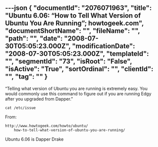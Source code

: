 ---json
{
  "documentId": "2076071963",
  "title": "Ubuntu 6.06: “How to Tell What Version of Ubuntu You Are Running”; howtogeek.com",
  "documentShortName": "",
  "fileName": "",
  "path": "",
  "date": "2008-07-30T05:05:23.000Z",
  "modificationDate": "2008-07-30T05:05:23.000Z",
  "templateId": "",
  "segmentId": "73",
  "isRoot": "False",
  "isActive": "True",
  "sortOrdinal": "",
  "clientId": "",
  "tag": ""
}
---

“Telling what version of Ubuntu you are running is extremely easy. You would commonly use this command to figure out if you are running Edgy after you upgraded from Dapper.”

    cat /etc/issue

From:

    http://www.howtogeek.com/howto/ubuntu/
        how-to-tell-what-version-of-ubuntu-you-are-running/

Ubuntu 6.06 is Dapper Drake

